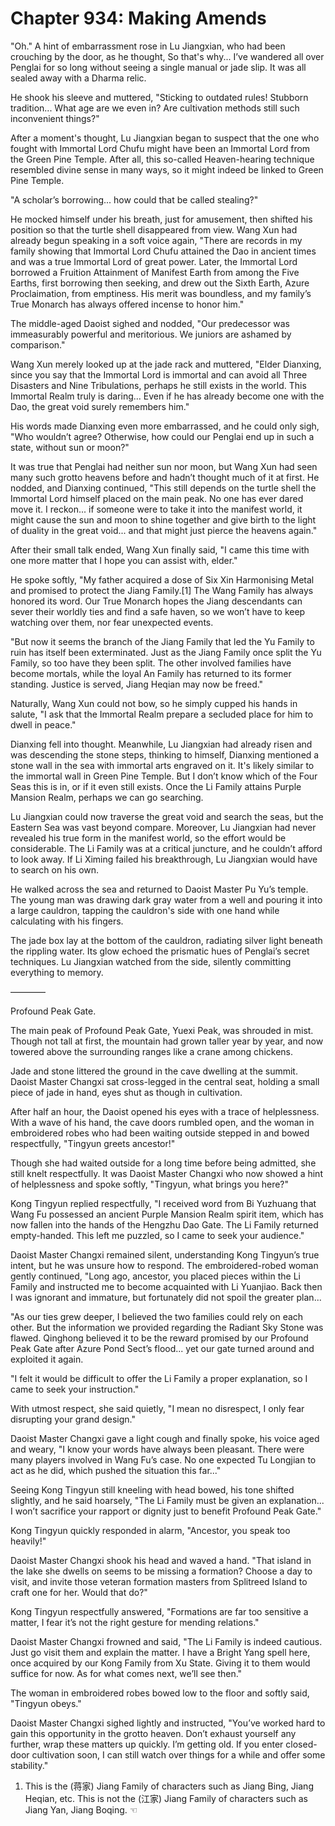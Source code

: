 # Chapter 934: Making Amends

"Oh." A hint of embarrassment rose in Lu Jiangxian, who had been crouching by the door, as he thought, So that's why... I’ve wandered all over Penglai for so long without seeing a single manual or jade slip. It was all sealed away with a Dharma relic.

He shook his sleeve and muttered, "Sticking to outdated rules! Stubborn tradition... What age are we even in? Are cultivation methods still such inconvenient things?"

After a moment's thought, Lu Jiangxian began to suspect that the one who fought with Immortal Lord Chufu might have been an Immortal Lord from the Green Pine Temple. After all, this so-called Heaven-hearing technique resembled divine sense in many ways, so it might indeed be linked to Green Pine Temple.

"A scholar’s borrowing... how could that be called stealing?"

He mocked himself under his breath, just for amusement, then shifted his position so that the turtle shell disappeared from view. Wang Xun had already begun speaking in a soft voice again, "There are records in my family showing that Immortal Lord Chufu attained the Dao in ancient times and was a true Immortal Lord of great power. Later, the Immortal Lord borrowed a Fruition Attainment of Manifest Earth from among the Five Earths, first borrowing then seeking, and drew out the Sixth Earth, Azure Proclaimation, from emptiness. His merit was boundless, and my family’s True Monarch has always offered incense to honor him."

The middle-aged Daoist sighed and nodded, "Our predecessor was immeasurably powerful and meritorious. We juniors are ashamed by comparison."

Wang Xun merely looked up at the jade rack and muttered, "Elder Dianxing, since you say that the Immortal Lord is immortal and can avoid all Three Disasters and Nine Tribulations, perhaps he still exists in the world. This Immortal Realm truly is daring... Even if he has already become one with the Dao, the great void surely remembers him."

His words made Dianxing even more embarrassed, and he could only sigh, "Who wouldn’t agree? Otherwise, how could our Penglai end up in such a state, without sun or moon?"

It was true that Penglai had neither sun nor moon, but Wang Xun had seen many such grotto heavens before and hadn’t thought much of it at first. He nodded, and Dianxing continued, "This still depends on the turtle shell the Immortal Lord himself placed on the main peak. No one has ever dared move it. I reckon... if someone were to take it into the manifest world, it might cause the sun and moon to shine together and give birth to the light of duality in the great void... and that might just pierce the heavens again."

After their small talk ended, Wang Xun finally said, "I came this time with one more matter that I hope you can assist with, elder."

He spoke softly, "My father acquired a dose of Six Xin Harmonising Metal and promised to protect the Jiang Family.[1] The Wang Family has always honored its word. Our True Monarch hopes the Jiang descendants can sever their worldly ties and find a safe haven, so we won’t have to keep watching over them, nor fear unexpected events.

"But now it seems the branch of the Jiang Family that led the Yu Family to ruin has itself been exterminated. Just as the Jiang Family once split the Yu Family, so too have they been split. The other involved families have become mortals, while the loyal An Family has returned to its former standing. Justice is served, Jiang Heqian may now be freed."

Naturally, Wang Xun could not bow, so he simply cupped his hands in salute, "I ask that the Immortal Realm prepare a secluded place for him to dwell in peace."

Dianxing fell into thought. Meanwhile, Lu Jiangxian had already risen and was descending the stone steps, thinking to himself, Dianxing mentioned a stone wall in the sea with immortal arts engraved on it. It's likely similar to the immortal wall in Green Pine Temple. But I don’t know which of the Four Seas this is in, or if it even still exists. Once the Li Family attains Purple Mansion Realm, perhaps we can go searching.

Lu Jiangxian could now traverse the great void and search the seas, but the Eastern Sea was vast beyond compare. Moreover, Lu Jiangxian had never revealed his true form in the manifest world, so the effort would be considerable. The Li Family was at a critical juncture, and he couldn’t afford to look away. If Li Ximing failed his breakthrough, Lu Jiangxian would have to search on his own.

He walked across the sea and returned to Daoist Master Pu Yu’s temple. The young man was drawing dark gray water from a well and pouring it into a large cauldron, tapping the cauldron's side with one hand while calculating with his fingers.

The jade box lay at the bottom of the cauldron, radiating silver light beneath the rippling water. Its glow echoed the prismatic hues of Penglai’s secret techniques. Lu Jiangxian watched from the side, silently committing everything to memory.

————

Profound Peak Gate.

The main peak of Profound Peak Gate, Yuexi Peak, was shrouded in mist. Though not tall at first, the mountain had grown taller year by year, and now towered above the surrounding ranges like a crane among chickens.

Jade and stone littered the ground in the cave dwelling at the summit. Daoist Master Changxi sat cross-legged in the central seat, holding a small piece of jade in hand, eyes shut as though in cultivation.

After half an hour, the Daoist opened his eyes with a trace of helplessness. With a wave of his hand, the cave doors rumbled open, and the woman in embroidered robes who had been waiting outside stepped in and bowed respectfully, "Tingyun greets ancestor!"

Though she had waited outside for a long time before being admitted, she still knelt respectfully. It was Daoist Master Changxi who now showed a hint of helplessness and spoke softly, "Tingyun, what brings you here?"

Kong Tingyun replied respectfully, "I received word from Bi Yuzhuang that Wang Fu possessed an ancient Purple Mansion Realm spirit item, which has now fallen into the hands of the Hengzhu Dao Gate. The Li Family returned empty-handed. This left me puzzled, so I came to seek your audience."

Daoist Master Changxi remained silent, understanding Kong Tingyun’s true intent, but he was unsure how to respond. The embroidered-robed woman gently continued, "Long ago, ancestor, you placed pieces within the Li Family and instructed me to become acquainted with Li Yuanjiao. Back then I was ignorant and immature, but fortunately did not spoil the greater plan...

"As our ties grew deeper, I believed the two families could rely on each other. But the information we provided regarding the Radiant Sky Stone was flawed. Qinghong believed it to be the reward promised by our Profound Peak Gate after Azure Pond Sect’s flood... yet our gate turned around and exploited it again.

"I felt it would be difficult to offer the Li Family a proper explanation, so I came to seek your instruction."

With utmost respect, she said quietly, "I mean no disrespect, I only fear disrupting your grand design."

Daoist Master Changxi gave a light cough and finally spoke, his voice aged and weary, "I know your words have always been pleasant. There were many players involved in Wang Fu’s case. No one expected Tu Longjian to act as he did, which pushed the situation this far..."

Seeing Kong Tingyun still kneeling with head bowed, his tone shifted slightly, and he said hoarsely, "The Li Family must be given an explanation... I won’t sacrifice your rapport or dignity just to benefit Profound Peak Gate."

Kong Tingyun quickly responded in alarm, "Ancestor, you speak too heavily!"

Daoist Master Changxi shook his head and waved a hand. "That island in the lake she dwells on seems to be missing a formation? Choose a day to visit, and invite those veteran formation masters from Splitreed Island to craft one for her. Would that do?"

Kong Tingyun respectfully answered, "Formations are far too sensitive a matter, I fear it’s not the right gesture for mending relations."

Daoist Master Changxi frowned and said, "The Li Family is indeed cautious. Just go visit them and explain the matter. I have a Bright Yang spell here, once acquired by our Kong Family from Xu State. Giving it to them would suffice for now. As for what comes next, we’ll see then."

The woman in embroidered robes bowed low to the floor and softly said, "Tingyun obeys."

Daoist Master Changxi sighed lightly and instructed, "You’ve worked hard to gain this opportunity in the grotto heaven. Don’t exhaust yourself any further, wrap these matters up quickly. I’m getting old. If you enter closed-door cultivation soon, I can still watch over things for a while and offer some stability."

1. This is the (蒋家) Jiang Family of characters such as Jiang Bing, Jiang Heqian, etc. This is not the (江家) Jiang Family of characters such as Jiang Yan, Jiang Boqing. ☜
